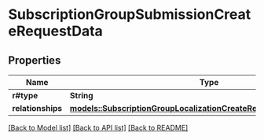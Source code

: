 # SubscriptionGroupSubmissionCreateRequestData

## Properties

Name | Type | Description | Notes
------------ | ------------- | ------------- | -------------
**r#type** | **String** |  | 
**relationships** | [**models::SubscriptionGroupLocalizationCreateRequestDataRelationships**](SubscriptionGroupLocalizationCreateRequest_data_relationships.md) |  | 

[[Back to Model list]](../README.md#documentation-for-models) [[Back to API list]](../README.md#documentation-for-api-endpoints) [[Back to README]](../README.md)


